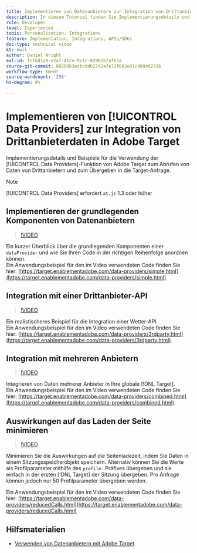 ```yaml
---
title: Implementieren von Datenanbietern zur Integration von Drittanbieterdaten
description: In diesem Tutorial finden Sie Implementierungsdetails und Beispiele für die Verwendung der Adobe Target-Funktion für Datenanbieter , um Daten von Drittanbietern abzurufen und in der Target-Anfrage zu übergeben.
role: Developer
level: Experienced
topic: Personalization, Integrations
feature: Implementation, Integrations, APIs/SDKs
doc-type: technical video
kt: null
author: Daniel Wright
exl-id: fcf6d1a8-e2a7-41ce-9c1c-02985b7afb5a
source-git-commit: 80208b3ecbc0d627d2afe72f882e91c9800d2726
workflow-type: tm+mt
source-wordcount: '256'
ht-degree: 0%

---
```


# Implementieren von [!UICONTROL Data Providers] zur Integration von Drittanbieterdaten in Adobe Target

Implementierungsdetails und Beispiele für die Verwendung der [!UICONTROL Data Providers]-Funktion von Adobe Target zum Abrufen von Daten von Drittanbietern und zum Übergeben in die Target-Anfrage.

>[!NOTE]
>
>[!UICONTROL Data Providers] erfordert `at.js` 1.3 oder höher

## Implementieren der grundlegenden Komponenten von Datenanbietern

>[!VIDEO](https://video.tv.adobe.com/v/33821/?quality=12&captions=ger)

Ein kurzer Überblick über die grundlegenden Komponenten einer `dataProvider` und wie Sie Ihren Code in der richtigen Reihenfolge anordnen können.\
Ein Anwendungsbeispiel für den im Video verwendeten Code finden Sie hier:
[https://target.enablementadobe.com/data-providers/simple.html](https://target.enablementadobe.com/data-providers/simple.html)

## Integration mit einer Drittanbieter-API

>[!VIDEO](https://video.tv.adobe.com/v/33822?captions=ger)

Ein realistischeres Beispiel für die Integration einer Wetter-API.\
Ein Anwendungsbeispiel für den im Video verwendeten Code finden Sie hier:
[https://target.enablementadobe.com/data-providers/3rdparty.html](https://target.enablementadobe.com/data-providers/3rdparty.html)

## Integration mit mehreren Anbietern

>[!VIDEO](https://video.tv.adobe.com/v/36751?captions=ger)

Integrieren von Daten mehrerer Anbieter in Ihre globale [!DNL Target].\
Ein Anwendungsbeispiel für den im Video verwendeten Code finden Sie hier:
[https://target.enablementadobe.com/data-providers/combined.html](https://target.enablementadobe.com/data-providers/combined.html)

## Auswirkungen auf das Laden der Seite minimieren

>[!VIDEO](https://video.tv.adobe.com/v/36753?captions=ger)

Minimieren Sie die Auswirkungen auf die Seitenladezeit, indem Sie Daten in einem Sitzungsspeicherobjekt speichern. Alternativ können Sie die Werte als Profilparameter mithilfe des `profile.` Präfixes übergeben und sie einfach in der ersten [!DNL Target] der Sitzung übergeben. Pro Anfrage können jedoch nur 50 Profilparameter übergeben werden.

Ein Anwendungsbeispiel für den im Video verwendeten Code finden Sie hier: [https://target.enablementadobe.com/data-providers/reducedCalls.html](https://target.enablementadobe.com/data-providers/reducedCalls.html)

## Hilfsmaterialien

* [Verwenden von Datenanbietern mit Adobe Target](use-data-providers-to-integrate-third-party-data.md)
